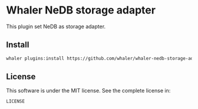 # Whaler NeDB storage adapter

This plugin set NeDB as storage adapter.

## Install

```sh
whaler plugins:install https://github.com/whaler/whaler-nedb-storage-adapter
```

## License

This software is under the MIT license. See the complete license in:

```
LICENSE
```
